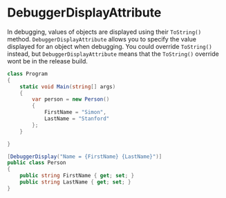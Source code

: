 # DebuggerDisplayAttribute

In debugging, values of objects are displayed using their `ToString()` method. `DebuggerDisplayAttribute` allows you to specify the value displayed for an object when debugging. You could override `ToString()` instead, but `DebuggerDisplayAttribute` means that the `ToString()` override wont be in the release build.

```csharp
class Program
{
    static void Main(string[] args)
    {
        var person = new Person()
        {
            FirstName = "Simon",
            LastName = "Stanford"
        };
    }

}

[DebuggerDisplay("Name = {FirstName} {LastName}")]
public class Person
{
    public string FirstName { get; set; }
    public string LastName { get; set; }
}
```
<!--stackedit_data:
eyJoaXN0b3J5IjpbLTExOTQwMDQ5NjcsMjA1Mjk2MDY1MF19
-->